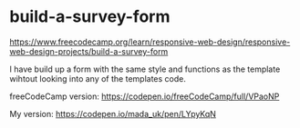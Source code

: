 # build-a-survey-form
https://www.freecodecamp.org/learn/responsive-web-design/responsive-web-design-projects/build-a-survey-form

I have build up a form with the same style and functions as the template wihtout looking into any of the templates code.

freeCodeCamp version:
https://codepen.io/freeCodeCamp/full/VPaoNP

My version:
https://codepen.io/mada_uk/pen/LYpyKqN
